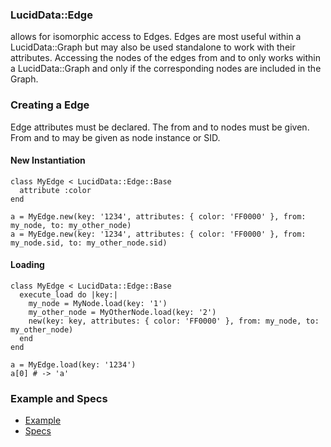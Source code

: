 ### LucidData::Edge

allows for isomorphic access to Edges. Edges are most useful within a LucidData::Graph but may also be used standalone to work with their attributes.
Accessing the nodes of the edges from and to only works within a LucidData::Graph and only if the corresponding nodes are included in the Graph.

### Creating a Edge

Edge attributes must be declared. The from and to nodes must be given.
From and to may be given as node instance or SID.

#### New Instantiation
```
class MyEdge < LucidData::Edge::Base
  attribute :color
end

a = MyEdge.new(key: '1234', attributes: { color: 'FF0000' }, from: my_node, to: my_other_node)
a = MyEdge.new(key: '1234', attributes: { color: 'FF0000' }, from: my_node.sid, to: my_other_node.sid)
```

#### Loading
```
class MyEdge < LucidData::Edge::Base
  execute_load do |key:|
    my_node = MyNode.load(key: '1')
    my_other_node = MyOtherNode.load(key: '2')
    new(key: key, attributes: { color: 'FF0000' }, from: my_node, to: my_other_node)
  end
end

a = MyEdge.load(key: '1234')
a[0] # -> 'a'
```

### Example and Specs
- [Example](https://github.com/isomorfeus/isomorfeus-project/blob/master/ruby/isomorfeus-data/test_app_files/isomorfeus/data/simple_edge.rb)
- [Specs](https://github.com/isomorfeus/isomorfeus-project/blob/master/ruby/isomorfeus-data/test_app_files/spec/data_edge_spec.rb)
